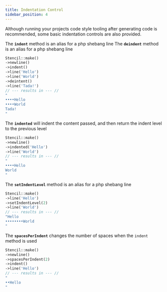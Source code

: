 ```yaml
---
title: Indentation Control
sidebar_position: 4
---
```


Although running your projects code style tooling after generating code is recommended, some basic indentation controls are also provided.


<FeatureHeader anchor="indent">
The <strong><code>indent</code></strong> method is an alias for a php shebang line
</FeatureHeader>

<FeatureHeader anchor="deindent">
The <strong><code>deindent</code></strong> method is an alias for a php shebang line
</FeatureHeader>

```php
Stencil::make()
->newline()
->indent()
->line('Hello')
->line('World')
->deintent()
->line('Tada!')
// --- results in --- // 
"
••••Hello
••••World
Tada!
"
```

<FeatureHeader anchor="indented">
The <strong><code>indented</code></strong> will indent the content passed, and then return the indent level to the previous level
</FeatureHeader>

```php
Stencil::make()
->newline()
->indented('Hello')
->line('World')
// --- results in --- // 
"
••••Hello
World
"
```

<FeatureHeader anchor="setIndentLevel">
The <strong><code>setIndentLevel</code></strong> method is an alias for a php shebang line
</FeatureHeader>

```php
Stencil::make()
->line('Hello')
->setIndentLevel(2)
->line('World')
// --- results in --- // 
"Hello
••••••••World
"
```

<FeatureHeader anchor="spacesPerIndent">
The <strong><code>spacesPerIndent</code></strong> changes the number of spaces when the <code>indent</code> method is used
</FeatureHeader>

```php
Stencil::make()
->newline()
->spacesPerIndent(2)
->indent()
->line('Hello')
// --- results in --- // 
"
••Hello
"
```
